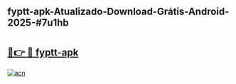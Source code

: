 ## fyptt-apk-Atualizado-Download-Grátis-Android-2025-#7u1hb

# <h2><a href="https://ainizakaria.my?title=fyptt-apk&ref=20M">🔗👉 🔴 fyptt-apk</a></h2>

[![acn](https://github.com/user-attachments/assets/0f9c940e-d8b0-45ae-aac7-cd30a18b3e1c)](https://ainizakaria.my?title=fyptt-apk&ref=20M)

